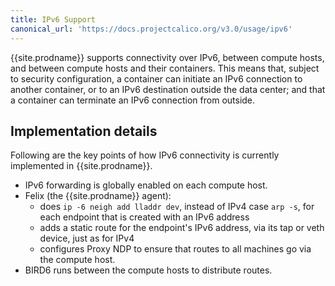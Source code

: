```yaml
---
title: IPv6 Support
canonical_url: 'https://docs.projectcalico.org/v3.0/usage/ipv6'
---
```


{{site.prodname}} supports connectivity over IPv6, between compute hosts, and
between compute hosts and their containers. This means that, subject to
security configuration, a container can initiate an IPv6 connection to another
container, or to an IPv6 destination outside the data center; and that a
container can terminate an IPv6 connection from outside.

## Implementation details

Following are the key points of how IPv6 connectivity is currently
implemented in {{site.prodname}}.

-   IPv6 forwarding is globally enabled on each compute host.
-   Felix (the {{site.prodname}} agent):
    -   does `ip -6 neigh add lladdr dev`, instead of IPv4 case
        `arp -s`, for each endpoint that is created with an IPv6 address
    -   adds a static route for the endpoint's IPv6 address, via its tap
        or veth device, just as for IPv4
    -   configures Proxy NDP to ensure that routes to all machines go via
        the compute host.
-   BIRD6 runs between the compute hosts to distribute routes.
